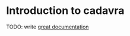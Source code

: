 # Introduction to cadavra

TODO: write [great documentation](http://jacobian.org/writing/great-documentation/what-to-write/)
